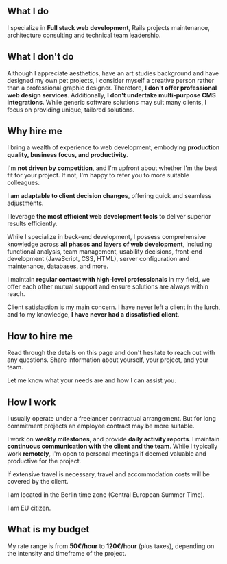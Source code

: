 ## What I do

I specialize in **Full stack web development**,
Rails projects maintenance,
architecture consulting and technical team leadership.

## What I don't do

Although I appreciate aesthetics, have an art studies background and have designed my own pet projects,
I consider myself a creative person rather than a professional graphic designer. Therefore,
**I don't offer professional web design services**. Additionally,
**I don't undertake multi-purpose CMS integrations**. While generic software solutions may
suit many clients, I focus on providing unique, tailored solutions.

## Why hire me

I bring a wealth of experience to web development, embodying **production quality, business focus, and productivity**.

I'm **not driven by competition**,
and I'm upfront about whether I'm the best fit for your project.
If not, I'm happy to refer you to more suitable colleagues.

I **am adaptable to client decision changes**, offering quick and seamless adjustments.

I leverage **the most efficient web development tools** to deliver superior results efficiently.

While I specialize in back-end development, I possess comprehensive knowledge across
**all phases and layers of web development**, including functional analysis,
team management, usability decisions, front-end development (JavaScript, CSS, HTML),
server configuration and maintenance, databases, and more.

I maintain **regular contact with high-level professionals** in my field,
we offer each other mutual support and ensure solutions are always within reach.

Client satisfaction is my main concern.
I have never left a client in the lurch, and to my knowledge,
**I have never had a dissatisfied client**.

## How to hire me

Read through the details on this page and don't hesitate to reach out with
any questions. Share information about yourself, your project, and your team.

Let me know what your needs are and how I can assist you.

## How I work

I usually operate under a freelancer contractual arrangement.
But for long commitment projects an employee contract may be more suitable.

I work on **weekly milestones**,
and provide **daily activity reports**.
I maintain **continuous communication with the client and the team**.
While I typically work **remotely**,
I'm open to personal meetings if deemed valuable and productive for the project.

If extensive travel is necessary, travel and accommodation
costs will be covered by the client.

I am located in the Berlin time zone (Central European Summer Time).

I am EU citizen.

## What is my budget

My rate range is from **50€/hour** to **120€/hour** (plus taxes),
depending on the intensity and timeframe of the project.
